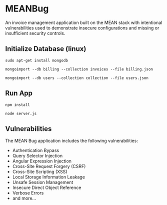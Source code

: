 # MEANBug
An invoice management application built on the MEAN stack with intentional vulnerabilities used to demonstrate insecure configurations and missing or insufficient security controls.

## Initialize Database (linux)
`sudo apt-get install mongodb`

`mongoimport --db billing --collection invoices --file billing.json`

`mongoimport --db users --collection collection --file users.json`

## Run App
`npm install`

`node server.js`

## Vulnerabilities
The MEAN Bug application includes the following vulnerabilities:
* Authentication Bypass
* Query Selector Injection
* Angular Expression Injection
* Cross-Site Request Forgery (CSRF)
* Cross-Site Scripting (XSS)
* Local Storage Information Leakage
* Unsafe Session Management
* Insecure Direct Object Reference
* Verbose Errors
* and more...

